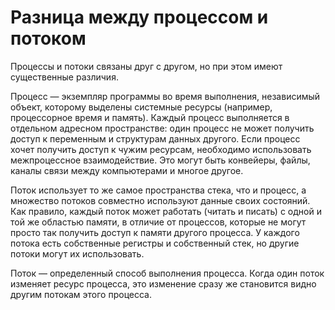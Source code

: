 # Разница между процессом и потоком
Процессы и потоки связаны друг с другом, но при этом имеют существенные различия.

Процесс — экземпляр программы во время выполнения, независимый объект, которому выделены системные ресурсы (например, 
процессорное время и память). Каждый процесс выполняется в отдельном адресном пространстве: один процесс не может 
получить доступ к переменным и структурам данных другого. Если процесс хочет получить доступ к чужим ресурсам, 
необходимо использовать межпроцессное взаимодействие. Это могут быть конвейеры, файлы, каналы связи между 
компьютерами и многое другое.

Поток использует то же самое пространства стека, что и процесс, а множество потоков совместно используют данные 
своих состояний. Как правило, каждый поток может работать (читать и писать) с одной и той же областью памяти, 
в отличие от процессов, которые не могут просто так получить доступ к памяти другого процесса. У каждого потока есть 
собственные регистры и собственный стек, но другие потоки могут их использовать.

Поток — определенный способ выполнения процесса. Когда один поток изменяет ресурс процесса, это изменение сразу же 
становится видно другим потокам этого процесса.
